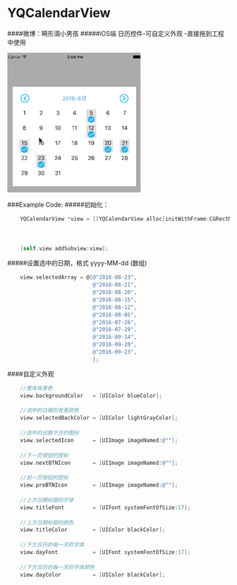 # YQCalendarView
####微博：畸形滴小男孩
#####iOS端 日历控件-可自定义外观
-直接拖到工程中使用

 ![image](https://github.com/976431yang/YQCalendarView/blob/master/DEMO/ScreenShot/screenshot.gif)

###Example Code:
#####初始化：
```objective-c
	YQCalendarView *view = [[YQCalendarView alloc]initWithFrame:CGRectMake(20,
                                                                           100,
                                                                           self.view.frame.size.width-40,
                                                                           300)];
    [self.view addSubview:view];
```
#####设置选中的日期，格式 yyyy-MM-dd (数组)
```objective-c
    view.selectedArray = @[@"2016-08-23",
                           @"2016-08-21",
                           @"2016-08-20",
                           @"2016-08-15",
                           @"2016-08-12",
                           @"2016-08-05",
                           @"2016-07-26",
                           @"2016-07-29",
                           @"2016-09-14",
                           @"2016-09-20",
                           @"2016-09-23",
                           ];
```

####自定义外观
```objective-c
	//整体背景色
    view.backgroundColor   = [UIColor blueColor];

    //选中的日期的背景颜色
    view.selectedBackColor = [UIColor lightGrayColor];

    //选中的日期下方的图标
    view.selectedIcon      = [UIImage imageNamed:@""];

    //下一页按钮的图标
    view.nextBTNIcon       = [UIImage imageNamed:@""];

    //前一页按钮的图标
    view.preBTNIcon        = [UIImage imageNamed:@""];

    //上方日期标题的字体
    view.titleFont         = [UIFont systemFontOfSize:17];

    //上方日期标题的颜色
    view.titleColor        = [UIColor blackColor];

    //下方日历的每一天的字体
    view.dayFont           = [UIFont systemFontOfSize:17];

    //下方日历的每一天的字体颜色
    view.dayColor          = [UIColor blackColor];


```




